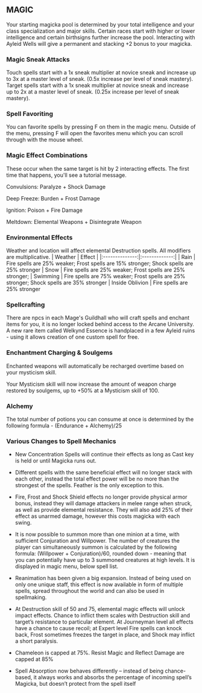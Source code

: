 ## MAGIC

Your starting magicka pool is determined by your total intelligence and your class specialization and major skills. Certain races start with higher or lower intelligence and certain birthsigns further increase the pool. Interacting with Ayleid Wells will give a permanent and stacking +2 bonus to your magicka.

### Magic Sneak Attacks
Touch spells start with a 1x sneak multiplier at novice sneak and increase up to 3x at a master level of sneak. (0.5x increase per level of sneak mastery).
Target spells start with a 1x sneak multiplier at novice sneak and increase up to 2x at a master level of sneak. (0.25x increase per level of sneak mastery).

### Spell Favoriting 
You can favorite spells by pressing F on them in the magic menu. Outside of the menu, pressing F will open the favorites menu which you can scroll through with the mouse wheel. 

### Magic Effect Combinations
These occur when the same target is hit by 2 interacting effects. The first time that happens, you'll see a tutorial message.

Convulsions:
Paralyze + Shock Damage

Deep Freeze:
Burden + Frost Damage

Ignition:
Poison + Fire Damage

Meltdown:
Elemental Weapons + Disintegrate Weapon

### Environmental Effects
Weather and location will affect elemental Destruction spells. All modifiers are multiplicative.
| Weather    | Effect | 
|:--------------:|:-------------:|
| Rain | Fire spells are 25% weaker; Frost spells are 15% stronger; Shock spells are 25% stronger
| Snow | Fire spells are 25% weaker; Frost spells are 25% stronger;
| Swimming | Fire spells are 75% weaker; Frost spells are 25% stronger; Shock spells are 35% stronger
| Inside Oblivion | Fire spells are 25% stronger

### Spellcrafting
There are npcs in each Mage's Guildhall who will craft spells and enchant items for you, it is no longer locked behind access to the Arcane University.
A new rare item called Welkynd Essence is handplaced in a few Ayleid ruins - using it allows creation of one custom spell for free.

### Enchantment Charging & Soulgems
Enchanted weapons will automatically be recharged overtime based on your mysticism skill. 

Your Mysticism skill will now increase the amount of weapon charge restored by soulgems, up to +50% at a Mysticism skill of 100.

### Alchemy
The total number of potions you can consume at once is determined by the following formula - (Endurance + Alchemy)/25

### Various Changes to Spell Mechanics

- New Concentration Spells will continue their effects as long as Cast key is held or until Magicka runs out.

- Different spells with the same beneficial effect will no longer stack with each other, instead the total effect power will be no more than the strongest of the spells. Feather is the only exception to this.

- Fire, Frost and Shock Shield effects no longer provide physical armor bonus, instead they will damage attackers in melee range when struck, as well as provide elemental resistance. They will also add 25% of their effect as unarmed damage, however this costs magicka with each swing.

- It is now possible to summon more than one minion at a time, with sufficient Conjuration and Willpower. The number of creatures the player can simultaneously summon is calculated by the following formula: (Willpower + Conjuration)/60, rounded down - meaning that you can potentially have up to 3 summoned creatures at high levels. It is displayed in magic menu, below spell list.
 
- Reanimation has been given a big expansion. Instead of being used on only one unique staff, this effect is now available in form of multiple spells, spread throughout the world and can also be used in spellmaking.

- At Destruction skill of 50 and 75, elemental magic effects will unlock impact effects. Chance to inflict them scales with Destruction skill and target’s resistance to particular element. At Journeyman level all effects have a chance to cause recoil; at Expert level Fire spells can knock back, Frost sometimes freezes the target in place, and Shock may inflict a short paralysis.

- Chameleon is capped at 75%. Resist Magic and Reflect Damage are capped at 85%

- Spell Absorption now behaves differently – instead of being chance-based, it always works and absorbs the percentage of incoming spell’s Magicka, but doesn’t protect from the spell itself
